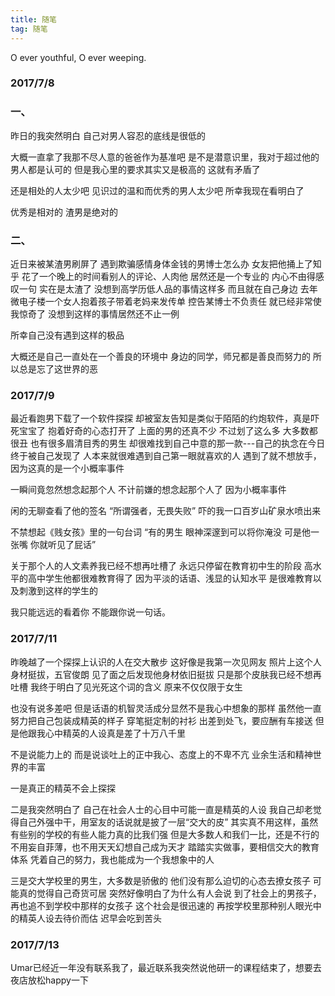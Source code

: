 ```yaml
---
title: 随笔
tag: 随笔
---
```

O ever youthful, O ever weeping.
<!-- more -->
### 2017/7/8 
### 一、	
昨日的我突然明白
自己对男人容忍的底线是很低的

大概一直拿了我那不尽人意的爸爸作为基准吧
是不是潜意识里，我对于超过他的男人都是认可的
但是我心里的要求其实又是极高的
这就有矛盾了

还是相处的人太少吧
见识过的温和而优秀的男人太少吧
所幸我现在看明白了

优秀是相对的
渣男是绝对的

### 二、
近日来被某渣男刷屏了
遇到欺骗感情身体金钱的男博士怎么办
女友把他捅上了知乎
花了一个晚上的时间看别人的评论、人肉他
居然还是一个专业的
内心不由得感叹一句
实在是太渣了
没想到高学历低人品的事情这样多
而且就在自己身边
去年微电子楼一个女人抱着孩子带着老妈来发传单
控告某博士不负责任
就已经非常使我惊奇了
没想到这样的事情居然还不止一例

所幸自己没有遇到这样的极品

大概还是自己一直处在一个善良的环境中
身边的同学，师兄都是善良而努力的
所以总是忘了这世界的恶

### 2017/7/9
最近看跑男下载了一个软件探探
却被室友告知是类似于陌陌的约炮软件，真是吓死宝宝了
抱着好奇的心态打开了
上面的男的还真不少
不过划了这么多
大多数都很丑
也有很多眉清目秀的男生
却很难找到自己中意的那一款---自己的执念在今日终于被自己发现了
人本来就很难遇到自己第一眼就喜欢的人
遇到了就不想放手，因为这真的是一个小概率事件

一瞬间竟忽然想念起那个人
不计前嫌的想念起那个人了
因为小概率事件

闲的无聊查看了他的签名
“所谓强者，无畏失败”
吓的我一口百岁山矿泉水喷出来

不禁想起《贱女孩》里的一句台词
“有的男生
眼神深邃到可以将你淹没
可是他一张嘴
你就听见了屁话”

关于那个人的人文素养我已经不想再吐槽了
永远只停留在教育初中生的阶段
高水平的高中学生他都很难教育得了
因为平淡的话语、浅显的认知水平
是很难教育以及刺激到这样的学生的

我只能远远的看着你
不能跟你说一句话。

### 2017/7/11
昨晚越了一个探探上认识的人在交大散步
这好像是我第一次见网友
照片上这个人身材挺拔，五官俊朗
见了面之后发现他身材依旧挺拔
只是那个皮肤我已经不想再吐槽
我终于明白了见光死这个词的含义
原来不仅仅限于女生

也没有说多差吧
但是话语的机智灵活成分显然不是我心中想象的那样
虽然他一直努力把自己包装成精英的样子
穿笔挺定制的衬衫
出差到处飞，要应酬有车接送
但是他跟我心中精英的人设真是差了十万八千里

不是说能力上的
而是说谈吐上的正中我心、态度上的不卑不亢
业余生活和精神世界的丰富

一是真正的精英不会上探探

二是我突然明白了
自己在社会人士的心目中可能一直是精英的人设
我自己却老觉得自己外强中干，用室友的话说就是披了一层“交大的皮”
其实真不用这样，虽然有些别的学校的有些人能力真的比我们强
但是大多数人和我们一比，还是不行的
不用妄自菲薄，也不用天天幻想自己成为天才
踏踏实实做事，要相信交大的教育体系
凭着自己的努力，我也能成为一个我想象中的人

三是交大学校里的男生，大多数是骄傲的
他们没有那么迫切的心态去撩女孩子
可能真的觉得自己奇货可居
突然好像明白了为什么有人会说
到了社会上的男孩子，再也追不到学校中那样的女孩子
这个社会是很迅速的
再按学校里那种别人眼光中的精英人设去待价而估
迟早会吃到苦头

### 2017/7/13
Umar已经近一年没有联系我了，最近联系我突然说他研一的课程结束了，想要去夜店放松happy一下












	







